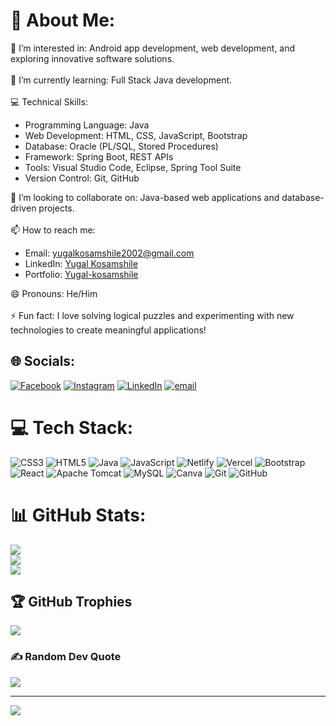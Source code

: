 # 💫 About Me:
👀 I’m interested in: Android app development, web development, and exploring innovative software solutions.<br><br>
🌱 I’m currently learning: Full Stack Java development.<br><br>
💻 Technical Skills:<br>
  - Programming Language: Java<br>
  - Web Development: HTML, CSS, JavaScript, Bootstrap<br>
  - Database: Oracle (PL/SQL, Stored Procedures)<br>
  - Framework: Spring Boot, REST APIs<br>
  - Tools: Visual Studio Code, Eclipse, Spring Tool Suite<br>
  - Version Control: Git, GitHub<br>

💞️ I’m looking to collaborate on: Java-based web applications and database-driven projects.<br><br>
📫 How to reach me:<br>
  - Email:  [yugalkosamshile2002@gmail.com](mailto:yugalkosamshile2002@gmail.com)<br>
  - LinkedIn: [Yugal Kosamshile](www.linkedin.com/in/yugal-kosamshile-02yk2002)<br>
  - Portfolio: [Yugal-kosamshile](https://yugalk-portfolio.vercel.app/)<br>

😄 Pronouns: He/Him<br><br>⚡ Fun fact: I love solving logical puzzles and experimenting with new technologies to create meaningful applications!


## 🌐 Socials:
[![Facebook](https://img.shields.io/badge/Facebook-%231877F2.svg?logo=Facebook&logoColor=white)](https://facebook.com/https://www.facebook.com/yugal.kosamshile/) [![Instagram](https://img.shields.io/badge/Instagram-%23E4405F.svg?logo=Instagram&logoColor=white)](https://instagram.com/https://www.instagram.com/yugalkosamshile/) [![LinkedIn](https://img.shields.io/badge/LinkedIn-%230077B5.svg?logo=linkedin&logoColor=white)](https://linkedin.com/in/http://www.linkedin.com/in/yugal-kosamshile-02yk2002/) [![email](https://img.shields.io/badge/Email-D14836?logo=gmail&logoColor=white)](mailto:yugalkosamshile2002@gmail.com) 

# 💻 Tech Stack:
![CSS3](https://img.shields.io/badge/css3-%231572B6.svg?style=for-the-badge&logo=css3&logoColor=white) ![HTML5](https://img.shields.io/badge/html5-%23E34F26.svg?style=for-the-badge&logo=html5&logoColor=white) ![Java](https://img.shields.io/badge/java-%23ED8B00.svg?style=for-the-badge&logo=openjdk&logoColor=white) ![JavaScript](https://img.shields.io/badge/javascript-%23323330.svg?style=for-the-badge&logo=javascript&logoColor=%23F7DF1E) ![Netlify](https://img.shields.io/badge/netlify-%23000000.svg?style=for-the-badge&logo=netlify&logoColor=#00C7B7) ![Vercel](https://img.shields.io/badge/vercel-%23000000.svg?style=for-the-badge&logo=vercel&logoColor=white) ![Bootstrap](https://img.shields.io/badge/bootstrap-%238511FA.svg?style=for-the-badge&logo=bootstrap&logoColor=white) ![React](https://img.shields.io/badge/react-%2320232a.svg?style=for-the-badge&logo=react&logoColor=%2361DAFB) ![Apache Tomcat](https://img.shields.io/badge/apache%20tomcat-%23F8DC75.svg?style=for-the-badge&logo=apache-tomcat&logoColor=black) ![MySQL](https://img.shields.io/badge/mysql-4479A1.svg?style=for-the-badge&logo=mysql&logoColor=white) ![Canva](https://img.shields.io/badge/Canva-%2300C4CC.svg?style=for-the-badge&logo=Canva&logoColor=white) ![Git](https://img.shields.io/badge/git-%23F05033.svg?style=for-the-badge&logo=git&logoColor=white) ![GitHub](https://img.shields.io/badge/github-%23121011.svg?style=for-the-badge&logo=github&logoColor=white)
# 📊 GitHub Stats:
![](https://github-readme-stats.vercel.app/api?username=yugal-kosamshile&theme=dark&hide_border=true&include_all_commits=false&count_private=false)<br/>
![](https://nirzak-streak-stats.vercel.app/?user=yugal-kosamshile&theme=dark&hide_border=true)<br/>
![](https://github-readme-stats.vercel.app/api/top-langs/?username=yugal-kosamshile&theme=dark&hide_border=true&include_all_commits=false&count_private=false&layout=compact)

## 🏆 GitHub Trophies
![](https://github-profile-trophy.vercel.app/?username=yugal-kosamshile&theme=radical&no-frame=true&no-bg=false&margin-w=4)

### ✍️ Random Dev Quote
![](https://quotes-github-readme.vercel.app/api?type=horizontal&theme=radical)

---
[![](https://visitcount.itsvg.in/api?id=yugal-kosamshile&icon=4&color=0)](https://visitcount.itsvg.in)

<!-- Proudly created with GPRM ( https://gprm.itsvg.in ) -->
